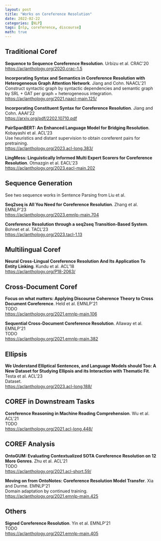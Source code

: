 ```yaml
---
layout: post
title: "Works on Coreference Resolution"
date: 2022-02-22
categories: [NLP]
tags: [nlp, coreference, discourse]
math: true
---
```


## Traditional Coref

**Sequence to Sequence Coreference Resolution**. Urbizu et al. CRAC'20\
<https://aclanthology.org/2020.crac-1.5>

**Incorporating Syntax and Semantics in Coreference Resolution with Heterogeneous Graph Attention Network**. Jiang and Cohn.
NAACL'21\
Construct syntactic graph by syntactic dependencies and semantic graph by SRL + GAT per graph + heterogeneous
integration.\
<https://aclanthology.org/2021.naacl-main.125/>

**Incorporating Constituent Syntax for Coreference Resolution**. Jiang and Cohn. AAAI'22\
<https://arxiv.org/pdf/2202.10710.pdf>

**PairSpanBERT: An Enhanced Language Model for Bridging Resolution**. Kobayashi et al. ACL'23\
Use heuristics and distant supervision to obtain coreferent pairs for pretraining.\
<https://aclanthology.org/2023.acl-long.383/>

**LingMess: Linguistically Informed Multi Expert Scorers for Coreference Resolution**. Otmazgin et al. EACL'23\
<https://aclanthology.org/2023.eacl-main.202>

## Sequence Generation

See two sequence works in Sentence Parsing from Liu et al.

**Seq2seq is All You Need for Coreference Resolution**. Zhang et al. EMNLP'23\
<https://aclanthology.org/2023.emnlp-main.704>

**Coreference Resolution through a seq2seq Transition-Based System**. Bohnet et al. TACL'23\
<https://aclanthology.org/2023.tacl-1.13>

## Multilingual Coref

**Neural Cross-Lingual Coreference Resolution And Its Application To Entity Linking**. Kundu et al. ACL'18\
<https://aclanthology.org/P18-2063/>

## Cross-Document Coref

**Focus on what matters: Applying Discourse Coherence Theory to Cross Document Coreference**. Held et al. EMNLP'21\
TODO\
<https://aclanthology.org/2021.emnlp-main.106>

**Sequential Cross-Document Coreference Resolution**. Allaway et al. EMNLP'21\
TODO\
<https://aclanthology.org/2021.emnlp-main.382>

## Ellipsis

**We Understand Elliptical Sentences, and Language Models should Too: A New Dataset for Studying Ellipsis and its Interaction with Thematic Fit**. Testa et al. ACL'23\
Dataset.\
<https://aclanthology.org/2023.acl-long.188/>

## COREF in Downstream Tasks

**Coreference Reasoning in Machine Reading Comprehension**. Wu et al. ACL'21\
TODO\
<https://aclanthology.org/2021.acl-long.448/>

## COREF Analysis

**OntoGUM: Evaluating Contextualized SOTA Coreference Resolution on 12 More Genres**. Zhu et al. ACL'21\
TODO\
<https://aclanthology.org/2021.acl-short.59/>

**Moving on from OntoNotes: Coreference Resolution Model Transfer**. Xia and Durme. EMNLP'21\
Domain adaptation by continued training.\
<https://aclanthology.org/2021.emnlp-main.425>

## Others

**Signed Coreference Resolution**. Yin et al. EMNLP'21\
TODO\
<https://aclanthology.org/2021.emnlp-main.405>
